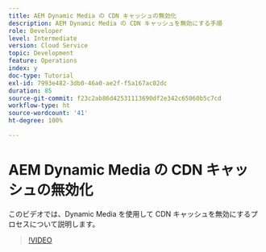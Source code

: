 ```yaml
---
title: AEM Dynamic Media の CDN キャッシュの無効化
description: AEM Dynamic Media の CDN キャッシュを無効にする手順
role: Developer
level: Intermediate
version: Cloud Service
topic: Development
feature: Operations
index: y
doc-type: Tutorial
exl-id: 7993e482-3db0-46a0-ae2f-f5a167ac02dc
duration: 85
source-git-commit: f23c2ab86d42531113690df2e342c65060b5c7cd
workflow-type: ht
source-wordcount: '41'
ht-degree: 100%

---
```


# AEM Dynamic Media の CDN キャッシュの無効化

このビデオでは、Dynamic Media を使用して CDN キャッシュを無効にするプロセスについて説明します。

>[!VIDEO](https://video.tv.adobe.com/v/335457?quality=12&learn=on)
